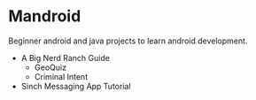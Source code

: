 Mandroid
========

Beginner android and java projects to learn android development. 

- A Big Nerd Ranch Guide
  - GeoQuiz
  - Criminal Intent
- Sinch Messaging App Tutorial
